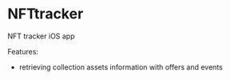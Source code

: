 # NFTtracker
NFT tracker iOS app

Features:
- retrieving collection assets information with offers and events
